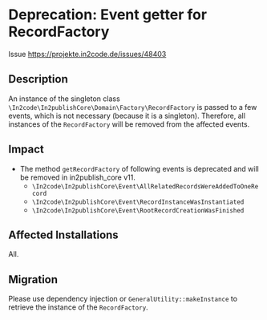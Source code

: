# Deprecation: Event getter for RecordFactory

Issue https://projekte.in2code.de/issues/48403

## Description

An instance of the singleton class `\In2code\In2publishCore\Domain\Factory\RecordFactory` is passed to a few events,
which is not necessary (because it is a singleton). Therefore, all instances of the `RecordFactory` will be removed from
the affected events.

## Impact

* The method `getRecordFactory` of following events is deprecated and will be removed in in2publish_core v11.
    * `\In2code\In2publishCore\Event\AllRelatedRecordsWereAddedToOneRecord`
    * `\In2code\In2publishCore\Event\RecordInstanceWasInstantiated`
    * `\In2code\In2publishCore\Event\RootRecordCreationWasFinished`

## Affected Installations

All.

## Migration

Please use dependency injection or `GeneralUtility::makeInstance` to retrieve the instance of the `RecordFactory`.
